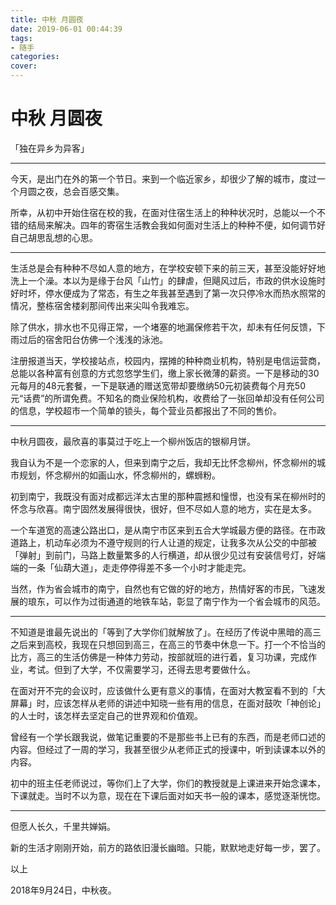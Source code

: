 ```yaml
---
title: 中秋 月圆夜
date: 2019-06-01 00:44:39
tags:
- 随手
categories:
cover:
---
```

# 中秋 月圆夜

「独在异乡为异客」

---

今天，是出门在外的第一个节日。来到一个临近家乡，却很少了解的城市，度过一个月圆之夜，总会百感交集。

所幸，从初中开始住宿在校的我，在面对住宿生活上的种种状况时，总能以一个不错的结局来解决。四年的寄宿生活教会我如何面对生活上的种种不便，如何调节好自己胡思乱想的心思。

---

生活总是会有种种不尽如人意的地方，在学校安顿下来的前三天，甚至没能好好地洗上一个澡。本以为是缘于台风「山竹」的肆虐，但飓风过后，市政的供水设施时好时坏，停水便成为了常态，有生之年我甚至遇到了第一次只停冷水而热水照常的情况，整栋宿舍楼刹那间传出来尖叫令我难忘。

除了供水，排水也不见得正常，一个堵塞的地漏保修若干次，却未有任何反馈，下雨过后的宿舍阳台仿佛一个浅浅的泳池。

注册报道当天，学校接站点，校园内，摆摊的种种商业机构，特别是电信运营商，总能以各种富有创意的方式忽悠学生们，缴上家长微薄的薪资。一下是移动的30元每月的48元套餐，一下是联通的赠送宽带却要缴纳50元初装费每个月充50元“话费”的所谓免费。不知名的商业保险机构，收费给了一张回单却没有任何公司的信息，学校超市一个简单的锁头，每个营业员都报出了不同的售价。

---

中秋月圆夜，最欣喜的事莫过于吃上一个柳州饭店的银柳月饼。

我自认为不是一个恋家的人，但来到南宁之后，我却无比怀念柳州，怀念柳州的城市规划，怀念柳州的如画山水，怀念柳州的，螺蛳粉。

初到南宁，我既没有面对成都远洋太古里的那种震撼和憧憬，也没有呆在柳州时的怀念与欣喜。南宁固然发展得很快，很好，但不尽如人意的地方，实在是太多。

一个车道宽的高速公路出口，是从南宁市区来到五合大学城最方便的路径。在市政道路上，机动车必须为不遵守规则的行人让道的规定，让我多次从公交的中部被「弹射」到前门，马路上数量繁多的人行横道，却从很少见过有安装信号灯，好端端的一条「仙葫大道」，走走停停得差不多一个小时才能走完。

当然，作为省会城市的南宁，自然也有它做的好的地方，热情好客的市民，飞速发展的琅东，可以作为过街通道的地铁车站，彰显了南宁作为一个省会城市的风范。

---

不知道是谁最先说出的「等到了大学你们就解放了」。在经历了传说中黑暗的高三之后来到高校，我现在只想回到高三，在高三的节奏中休息一下。打一个不恰当的比方，高三的生活仿佛是一种体力劳动，按部就班的进行着，复习功课，完成作业，考试。但到了大学，不仅需要学习，还得去思考要做什么。

在面对开不完的会议时，应该做什么更有意义的事情，在面对大教室看不到的「大屏幕」时，应该怎样从老师的讲述中知晓一些有用的信息，在面对鼓吹「神创论」的人士时，该怎样去坚定自己的世界观和价值观。

曾经有一个学长跟我说，做笔记重要的不是那些书上已有的东西，而是老师口述的内容。但经过了一周的学习，我甚至很少从老师正式的授课中，听到读课本以外的内容。

初中的班主任老师说过，等你们上了大学，你们的教授就是上课进来开始念课本，下课就走。当时不以为意，现在在下课后面对如天书一般的课本，感觉逐渐恍惚。

---

但愿人长久，千里共婵娟。

新的生活才刚刚开始，前方的路依旧漫长幽暗。只能，默默地走好每一步，罢了。

以上

2018年9月24日，中秋夜。

